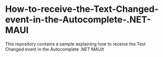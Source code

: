 # How-to-receive-the-Text-Changed-event-in-the-Autocomplete-.NET-MAUI
This repository contains a sample explaining how to receive the Text Changed event in the Autocomplete .NET MAUIt

